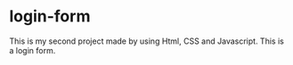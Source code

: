# login-form
This is my second project made by using Html, CSS and Javascript. This is a login form.
